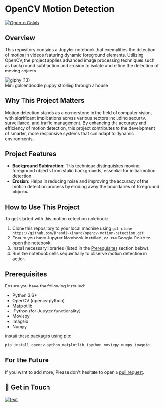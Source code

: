 # OpenCV Motion Detection
<a target="_blank" href="https://colab.research.google.com/github/Brandi-Kinard/opencv-motion-detection/blob/main/Motion_Detection_in_Videos.ipynb">
  <img src="https://colab.research.google.com/assets/colab-badge.svg" alt="Open In Colab"/>
</a>

## Overview
This repository contains a Jupyter notebook that exemplifies the detection of motion in videos featuring dynamic foreground elements. Utilizing OpenCV, the project applies advanced image processing techniques such as background subtraction and erosion to isolate and refine the detection of moving objects.

![giphy (13)](https://github.com/Brandi-Kinard/opencv-motion-detection/assets/52756042/1bffde5f-bdc3-4db0-ae17-82e9804233ab) <br /> Mini goldendoodle puppy strolling through a house 


## Why This Project Matters
Motion detection stands as a cornerstone in the field of computer vision, with significant implications across various sectors including security, surveillance, and traffic management. By enhancing the accuracy and efficiency of motion detection, this project contributes to the development of smarter, more responsive systems that can adapt to dynamic environments.

## Project Features
- **Background Subtraction**: This technique distinguishes moving foreground objects from static backgrounds, essential for initial motion detection.
- **Erosion**: Helps in reducing noise and improving the accuracy of the motion detection process by eroding away the boundaries of foreground objects.

## How to Use This Project
To get started with this motion detection notebook:
1. Clone this repository to your local machine using `git clone https://github.com/Brandi-Kinard/opencv-motion-detection.git`
2. Ensure you have Jupyter Notebook installed, or use Google Colab to open the notebook.
3. Install necessary libraries (listed in the [Prerequisites](https://github.com/Brandi-Kinard/opencv-motion-detection/blob/main/README.md#prerequisites) section below).
4. Run the notebook cells sequentially to observe motion detection in action.

## Prerequisites
Ensure you have the following installed:

- Python 3.6+
- OpenCV (opencv-python)
- Matplotlib
- IPython (for Jupyter functionality)
- Moviepy
- Imageio
- Numpy

Install these packages using pip:
```bash
pip install opencv-python matplotlib ipython moviepy numpy imageio
```

## For the Future
If you want to add more, Please don't hesitate to open a [pull request](https://github.com/Brandi-Kinard/opencv-motion-detection/pulls).

## 👋 Get in Touch
[![text](https://img.shields.io/badge/LinkedIn-0077B5?style=for-the-badge&logo=linkedin&logoColor=white)](https://www.linkedin.com/in/brandi-kinard)



